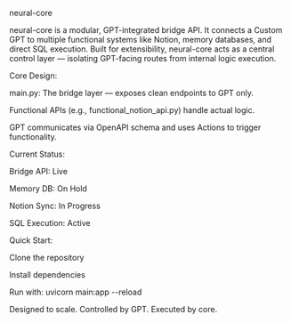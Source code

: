 neural-core

neural-core is a modular, GPT-integrated bridge API.
It connects a Custom GPT to multiple functional systems like Notion, memory databases, and direct SQL execution.
Built for extensibility, neural-core acts as a central control layer — isolating GPT-facing routes from internal logic execution.

Core Design:

main.py: The bridge layer — exposes clean endpoints to GPT only.

Functional APIs (e.g., functional_notion_api.py) handle actual logic.

GPT communicates via OpenAPI schema and uses Actions to trigger functionality.

Current Status:

Bridge API: Live

Memory DB: On Hold

Notion Sync: In Progress

SQL Execution: Active

Quick Start:

Clone the repository

Install dependencies

Run with: uvicorn main:app --reload

Designed to scale. Controlled by GPT. Executed by core.
